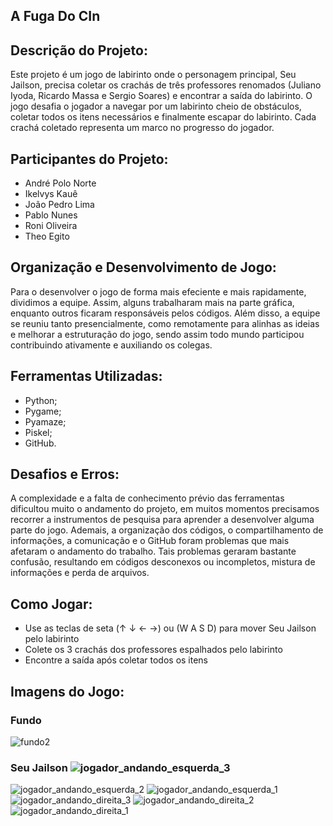 ## A Fuga Do CIn

## Descrição do Projeto:
Este projeto é um jogo de labirinto onde o personagem principal, Seu Jailson, precisa coletar os crachás de três professores renomados (Juliano Iyoda, Ricardo Massa e Sergio Soares) e encontrar a saída do labirinto.
O jogo desafia o jogador a navegar por um labirinto cheio de obstáculos, coletar todos os itens necessários e finalmente escapar do labirinto. Cada crachá coletado representa um marco no progresso do jogador.

## Participantes do Projeto:
- André Polo Norte
- Ikelvys Kauê
- João Pedro Lima
- Pablo Nunes
- Roni Oliveira
- Theo Egito

## Organização e Desenvolvimento de Jogo:
Para o desenvolver o jogo de forma mais efeciente e mais rapidamente, dividimos a equipe. Assim, alguns trabalharam mais na parte gráfica, enquanto outros ficaram responsáveis pelos códigos. Além disso, a equipe se reuniu tanto presencialmente, como remotamente para alinhas as ideias e melhorar a estruturação do jogo, sendo assim todo mundo participou contribuindo ativamente e auxiliando os colegas.

## Ferramentas Utilizadas:
- Python;
- Pygame;
- Pyamaze;
- Piskel;
- GitHub.

## Desafios e Erros:
A complexidade e a falta de conhecimento prévio das ferramentas dificultou muito o andamento do projeto, em muitos momentos precisamos recorrer a instrumentos de pesquisa para aprender a desenvolver alguma parte do jogo. Ademais, a organização dos códigos, o compartilhamento de informações, a comunicação e o GitHub foram problemas que mais afetaram o andamento do trabalho. Tais problemas geraram bastante confusão, resultando em códigos desconexos ou incompletos, mistura de informações e perda de arquivos. 

## Como Jogar:
- Use as teclas de seta (↑ ↓ ← →) ou (W A S D) para mover Seu Jailson pelo labirinto
- Colete os 3 crachás dos professores espalhados pelo labirinto
- Encontre a saída após coletar todos os itens

## Imagens do Jogo:
### Fundo
![fundo2](https://github.com/user-attachments/assets/614b2404-13cc-4cca-9e9a-f19174706d30)
### Seu Jailson ![jogador_andando_esquerda_3](https://github.com/user-attachments/assets/a421158d-2c14-4d82-a652-e35402a330e8)
![jogador_andando_esquerda_2](https://github.com/user-attachments/assets/06419107-5e0d-4899-87b3-def27f1082da)
![jogador_andando_esquerda_1](https://github.com/user-attachments/assets/ec8406f5-2db3-4eaa-ac4b-478bf479b5fe)
![jogador_andando_direita_3](https://github.com/user-attachments/assets/8fbc50b9-6211-4bf9-8f7b-e7610f495061)
![jogador_andando_direita_2](https://github.com/user-attachments/assets/630c869e-46e6-4fb3-b119-64804fc6a511)
![jogador_andando_direita_1](https://github.com/user-attachments/assets/08fff7d2-14f1-4614-8630-f6715abb0421)
